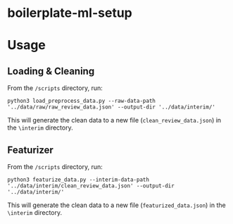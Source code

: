 # boilerplate-ml-setup

# Usage

## Loading & Cleaning
From the `/scripts` directory, run:

```
python3 load_preprocess_data.py --raw-data-path '../data/raw/raw_review_data.json' --output-dir '../data/interim/'
```

This will generate the clean data to a new file (`clean_review_data.json`) in the `\interim` directory.

## Featurizer
From the `/scripts` directory, run:

```
python3 featurize_data.py --interim-data-path '../data/interim/clean_review_data.json' --output-dir '../data/interim/'
```

This will generate the clean data to a new file (`featurized_data.json`) in the `\interim` directory.
